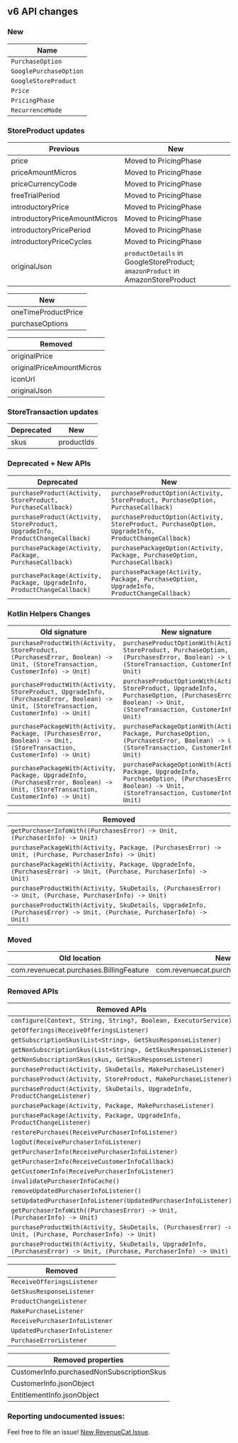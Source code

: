 ## v6 API changes

### New

| Name                   |
|------------------------|
| `PurchaseOption`       |
| `GooglePurchaseOption` |
| `GoogleStoreProduct`   |
| `Price`                |
| `PricingPhase`         |
| `RecurrenceMode`       |

### StoreProduct updates

| Previous                      | New                                                                           |
|-------------------------------|-------------------------------------------------------------------------------|
| price                         | Moved to PricingPhase                                                         |
| priceAmountMicros             | Moved to PricingPhase                                                         |
| priceCurrencyCode             | Moved to PricingPhase                                                         |
| freeTrialPeriod               | Moved to PricingPhase                                                         |
| introductoryPrice             | Moved to PricingPhase                                                         |
| introductoryPriceAmountMicros | Moved to PricingPhase                                                         |
| introductoryPricePeriod       | Moved to PricingPhase                                                         |
| introductoryPriceCycles       | Moved to PricingPhase                                                         |
| originalJson                  | `productDetails` in GoogleStoreProduct; `amazonProduct` in AmazonStoreProduct |

| New                 |
|---------------------|
| oneTimeProductPrice |
| purchaseOptions     |

| Removed                   |
|---------------------------|
| originalPrice             |
| originalPriceAmountMicros |
| iconUrl                   |
| originalJson              |

### StoreTransaction updates

| Deprecated | New        |
|------------|------------|
| skus       | productIds |

### Deprecated + New APIs

| Deprecated                                                                    | New                                                                                                 |
|-------------------------------------------------------------------------------|-----------------------------------------------------------------------------------------------------|
| `purchaseProduct(Activity, StoreProduct, PurchaseCallback)`                   | `purchaseProductOption(Activity, StoreProduct, PurchaseOption, PurchaseCallback)`                   |
| `purchaseProduct(Activity, StoreProduct, UpgradeInfo, ProductChangeCallback)` | `purchaseProductOption(Activity, StoreProduct, PurchaseOption, UpgradeInfo, ProductChangeCallback)` |
| `purchasePackage(Activity, Package, PurchaseCallback)`                        | `purchasePackageOption(Activity, Package, PurchaseOption, PurchaseCallback)`                        |
| `purchasePackage(Activity, Package, UpgradeInfo, ProductChangeCallback)`      | `purchasePackage(Activity, Package, PurchaseOption, UpgradeInfo, ProductChangeCallback)`            |


### Kotlin Helpers Changes

| Old signature                                                                                                                           | New signature                                                                                                                                                 |
|-----------------------------------------------------------------------------------------------------------------------------------------|---------------------------------------------------------------------------------------------------------------------------------------------------------------|
| `purchaseProductWith(Activity, StoreProduct, (PurchasesError, Boolean) -> Unit, (StoreTransaction, CustomerInfo) -> Unit)`              | `purchaseProductOptionWith(Activity, StoreProduct, PurchaseOption, (PurchasesError, Boolean) -> Unit, (StoreTransaction, CustomerInfo) -> Unit)`              |
| `purchaseProductWith(Activity, StoreProduct, UpgradeInfo, (PurchasesError, Boolean) -> Unit, (StoreTransaction, CustomerInfo) -> Unit)` | `purchaseProductOptionWith(Activity, StoreProduct, UpgradeInfo, PurchaseOption, (PurchasesError, Boolean) -> Unit, (StoreTransaction, CustomerInfo) -> Unit)` |
| `purchasePackageWith(Activity, Package, (PurchasesError, Boolean) -> Unit, (StoreTransaction, CustomerInfo) -> Unit)`                   | `purchasePackageOptionWith(Activity, Package, PurchaseOption, (PurchasesError, Boolean) -> Unit, (StoreTransaction, CustomerInfo) -> Unit)`                   |
| `purchasePackageWith(Activity, Package, UpgradeInfo, (PurchasesError, Boolean) -> Unit, (StoreTransaction, CustomerInfo) -> Unit)`      | `purchasePackageOptionWith(Activity, Package, UpgradeInfo, PurchaseOption, (PurchasesError, Boolean) -> Unit, (StoreTransaction, CustomerInfo) -> Unit)`      |

| Removed|  
|----------------------------------------------------------------------------------------------------------------------|
| `getPurchaserInfoWith((PurchasesError) -> Unit, (PurchaserInfo) -> Unit)`                                            |
| `purchasePackageWith(Activity, Package, (PurchasesError) -> Unit, (Purchase, PurchaserInfo) -> Unit)`                |
| `purchasePackageWith(Activity, Package, UpgradeInfo, (PurchasesError) -> Unit, (Purchase, PurchaserInfo) -> Unit)`   |
| `purchaseProductWith(Activity, SkuDetails, (PurchasesError) -> Unit, (Purchase, PurchaserInfo) -> Unit)`             |
| `purchaseProductWith(Activity, SkuDetails, UpgradeInfo, (PurchasesError) -> Unit, (Purchase, PurchaserInfo) -> Unit)` |

### Moved

| Old location                            | New location                                   |
|-----------------------------------------|------------------------------------------------|
| com.revenuecat.purchases.BillingFeature | com.revenuecat.purchases.models.BillingFeature |

### Removed APIs

| Removed APIs                                                                                                          |  
|-----------------------------------------------------------------------------------------------------------------------|
| `configure(Context, String, String?, Boolean, ExecutorService)`                                                       |
| `getOfferings(ReceiveOfferingsListener)`                                                                              |
| `getSubscriptionSkus(List<String>, GetSkusResponseListener)`                                                          |
| `getNonSubscriptionSkus(List<String>, GetSkusResponseListener)`                                                       |
| `getNonSubscriptionSkus(skus, GetSkusResponseListener)`                                                               |
| `purchaseProduct(Activity, SkuDetails, MakePurchaseListener)`                                                         |
| `purchaseProduct(Activity, StoreProduct, MakePurchaseListener)`                                                       |
| `purchaseProduct(Activity, SkuDetails, UpgradeInfo, ProductChangeListener)`                                           |
| `purchasePackage(Activity, Package, MakePurchaseListener)`                                                            |
| `purchasePackage(Activity, Package, UpgradeInfo, ProductChangeListener)`                                              |
| `restorePurchases(ReceivePurchaserInfoListener)`                                                                      |
| `logOut(ReceivePurchaserInfoListener)`                                                                                |
| `getPurchaserInfo(ReceivePurchaserInfoListener)`                                                                      |
| `getPurchaserInfo(ReceiveCustomerInfoCallback)`                                                                       |
| `getCustomerInfo(ReceivePurchaserInfoListener)`                                                                       |
| `invalidatePurchaserInfoCache()`                                                                                      |
| `removeUpdatedPurchaserInfoListener()`                                                                                |
| `setUpdatedPurchaserInfoListener(UpdatedPurchaserInfoListener)`                                                       |
| `getPurchaserInfoWith((PurchasesError) -> Unit, (PurchaserInfo) -> Unit)`                                             |
| `purchaseProductWith(Activity, SkuDetails, (PurchasesError) -> Unit, (Purchase, PurchaserInfo) -> Unit)`              |
| `purchaseProductWith(Activity, SkuDetails, UpgradeInfo, (PurchasesError) -> Unit, (Purchase, PurchaserInfo) -> Unit)` |

| Removed                        |  
|--------------------------------|
| `ReceiveOfferingsListener`     |
| `GetSkusResponseListener`      |
| `ProductChangeListener`        |
| `MakePurchaseListener`         |
| `ReceivePurchaserInfoListener` |
| `UpdatedPurchaserInfoListener` |
| `PurchaseErrorListener` |

| Removed properties                        |
|-------------------------------------------|
| CustomerInfo.purchasedNonSubscriptionSkus |
| CustomerInfo.jsonObject                   |
| EntitlementInfo.jsonObject                |

### Reporting undocumented issues:

Feel free to file an issue! [New RevenueCat Issue](https://github.com/RevenueCat/purchases-android/issues/new/).
